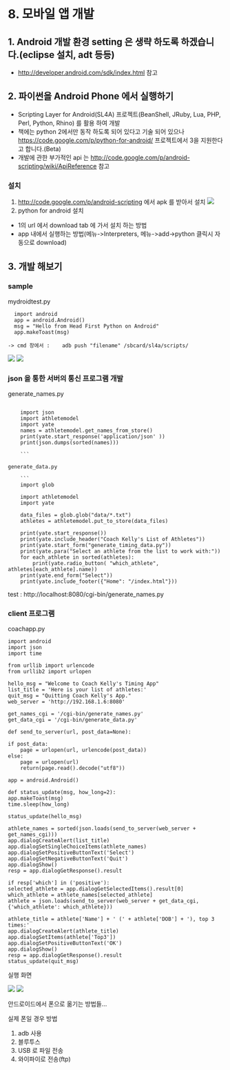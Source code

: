 # 8. 모바일 앱 개발 

## 1. Android 개발 환경 setting 은 생략 하도록 하겠습니다.(eclipse 설치, adt 등등)
 - http://developer.android.com/sdk/index.html 참고

## 2. 파이썬을 Android Phone 에서 실행하기 
 - Scripting Layer for Android(SL4A) 프로젝트(BeanShell, JRuby, Lua, PHP, Perl, Python, Rhino) 를 활용 하여 개발
 - 책에는 python 2에서만 동작 하도록 되어 있다고 기술 되어 있으나 https://code.google.com/p/python-for-android/ 프로젝트에서 3을 지원한다고 합니다.(Beta)
 - 개발에 관한 부가적인 api 는 http://code.google.com/p/android-scripting/wiki/ApiReference 참고

### 설치
 1. http://code.google.com/p/android-scripting 에서 apk 를 받아서 설치
    ![](img/android_scripting.jpg)
 2.  python for android 설치

  * 1의 url 에서 download tab 에 가서 설치 하는 방법
  * app 내에서 실행하는 방법(메뉴->Interpreters, 메뉴->add->python 클릭시 자동으로 download)
 
## 3. 개발 해보기

### sample 

mydroidtest.py

      import android
      app = android.Android()
      msg = "Hello from Head First Python on Android"
      app.makeToast(msg)

    -> cmd 창에서 :    adb push "filename" /sbcard/sl4a/scripts/

![](img/mydroidtest.jpg)
![](img/sample.jpg)
   
### json 을 통한 서버의 통신 프로그램 개발

generate_names.py

```

	import json
	import athletemodel
	import yate
	names = athletemodel.get_names_from_store()
	print(yate.start_response('application/json' ))
	print(json.dumps(sorted(names)))
	
	```
	
generate_data.py
	
	```
	import glob
	
	import athletemodel
	import yate
	
	data_files = glob.glob("data/*.txt")
	athletes = athletemodel.put_to_store(data_files)
	
	print(yate.start_response())
	print(yate.include_header("Coach Kelly's List of Athletes"))
	print(yate.start_form("generate_timing_data.py"))
	print(yate.para("Select an athlete from the list to work with:"))
	for each_athlete in sorted(athletes):
	    print(yate.radio_button( "which_athlete", athletes[each_athlete].name))
	print(yate.end_form("Select"))
	print(yate.include_footer({"Home": "/index.html"}))

```

test : http://localhost:8080/cgi-bin/generate_names.py

### client 프로그램


coachapp.py


	import android
	import json
	import time
	
	from urllib import urlencode
	from urllib2 import urlopen
	
	hello_msg = "Welcome to Coach Kelly's Timing App"
	list_title = 'Here is your list of athletes:'
	quit_msg = "Quitting Coach Kelly's App."
	web_server = 'http://192.168.1.6:8080'
	
	get_names_cgi = '/cgi-bin/generate_names.py'
	get_data_cgi = '/cgi-bin/generate_data.py'
	
	def send_to_server(url, post_data=None):
	
	if post_data:
		page = urlopen(url, urlencode(post_data))
	else:
		page = urlopen(url)
		return(page.read().decode("utf8"))
	
	app = android.Android()
	
	def status_update(msg, how_long=2):
	app.makeToast(msg)
	time.sleep(how_long)
	
	status_update(hello_msg)
	
	athlete_names = sorted(json.loads(send_to_server(web_server + get_names_cgi)))
	app.dialogCreateAlert(list_title)
	app.dialogSetSingleChoiceItems(athlete_names)
	app.dialogSetPositiveButtonText('Select')
	app.dialogSetNegativeButtonText('Quit')
	app.dialogShow()
	resp = app.dialogGetResponse().result
	
	if resp['which'] in ('positive'):
	selected_athlete = app.dialogGetSelectedItems().result[0]
	which_athlete = athlete_names[selected_athlete]
	athlete = json.loads(send_to_server(web_server + get_data_cgi, {'which_athlete': which_athlete}))
	
	athlete_title = athlete['Name'] + ' (' + athlete['DOB'] + '), top 3 times:'
	app.dialogCreateAlert(athlete_title)
	app.dialogSetItems(athlete['Top3'])
	app.dialogSetPositiveButtonText('OK')
	app.dialogShow()
	resp = app.dialogGetResponse().result
	status_update(quit_msg)


실행 화면

![](img/appstart1.jpg)
![](img/appstart2.jpg)

안드로이드에서 폰으로 옮기는 방법들...

실제 폰일 경우 방법

1. adb 사용
2. 블루투스
3. USB 로 파일 전송
4. 와이파이로 전송(ftp)

 


 

 
